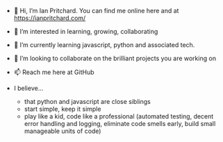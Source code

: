 - 👋 Hi, I’m Ian Pritchard. You can find me online here and at https://ianpritchard.com/
- 👀 I’m interested in learning, growing, collaborating
- 🌱 I’m currently learning javascript, python and associated tech.
- 💞️ I’m looking to collaborate on the brilliant projects you are working on
- 📫 Reach me here at GitHub

- I believe...
  - that python and javascript are close siblings
  - start simple, keep it simple
  - play like a kid, code like a professional (automated testing, decent error handling and logging, eliminate code smells early, build small manageable units of code)

<!---
pritchardians/pritchardians is a ✨ special ✨ repository because its `README.md` (this file) appears on your GitHub profile.
You can click the Preview link to take a look at your changes.
--->
